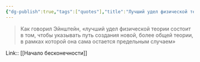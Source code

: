 ```yaml
---
{"dg-publish":true,"tags":["quotes"],"title":"Лучший удел физической теории - указывать путь создания новой","date":"2021-08-12T20:41:00+03:00","modified_at":"2022-06-08T22:28:18+03:00","permalink":"/quotes/202108122041/","dgHomeLink":false,"dgPassFrontmatter":true}
---
```




> Как говорил Эйнштейн, «лучший удел физической теории состоит в том, чтобы указывать путь создания новой, более общей теории, в рамках которой она сама остается предельным случаем»

Link:: [[Начало бесконечности]]
